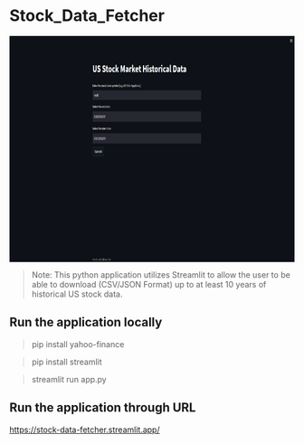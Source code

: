 # Stock_Data_Fetcher


<img align="middle" width="800" height="400" src="./Images/App_Screenshot.png">

> Note: This python application utilizes Streamlit to allow the user to be able to 
> download (CSV/JSON Format) up to at least 10 years of historical US stock data. 

## Run the application locally 

> pip install yahoo-finance

> pip install streamlit

> streamlit run app.py 

## Run the application through URL 

https://stock-data-fetcher.streamlit.app/

